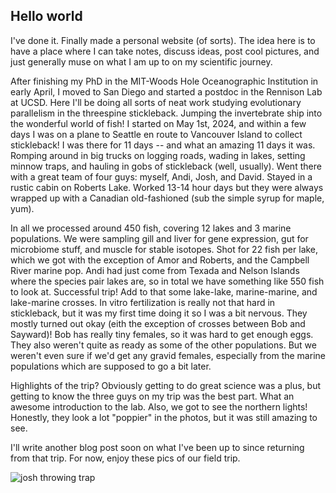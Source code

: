 ## Hello world

I've done it. Finally made a personal website (of sorts). The idea here is to have a place where I can take notes, discuss ideas, post cool pictures, and just 
generally muse on what I am up to on my scientific journey. 

After finishing my PhD in the MIT-Woods Hole Oceanographic Institution in early April, I moved to San Diego and started a postdoc in the Rennison Lab at UCSD. 
Here I'll be doing all sorts of neat work studying evolutionary parallelism in the threespine stickleback. Jumping the invertebrate ship into the wonderful world 
of fish! I started on May 1st, 2024, and within a few days I was on a plane to Seattle en route to Vancouver Island to collect stickleback! I was there for 11 
days -- and what an amazing 11 days it was. Romping around in big trucks on logging roads, wading in lakes, setting minnow traps, and hauling in gobs of 
stickleback (well, usually). Went there with a great team of four guys: myself, Andi, Josh, and David. Stayed in a rustic cabin on Roberts Lake. Worked 13-14 
hour days but they were always wrapped up with a Canadian old-fashioned (sub the simple syrup for maple, yum). 

In all we processed around 450 fish, covering 12 lakes and 3 marine populations. We were sampling gill and liver for gene expression, gut for microbiome stuff, 
and muscle for stable isotopes. Shot for 22 fish per lake, which we got with the exception of Amor and Roberts, and the Campbell River marine pop. Andi had just 
come from Texada and Nelson Islands where the species pair lakes are, so in total we have something like 550 fish to look at. Successful trip! Add to that some 
lake-lake, marine-marine, and lake-marine crosses. In vitro fertilization is really not that hard in stickleback, but it was my first time doing it so I was a 
bit nervous. They mostly turned out okay (eith the exception of crosses between Bob and Sayward)! Bob has really tiny females, so it was hard to get enough eggs. 
They also weren't quite as ready as some of the other populations. But we weren't even sure if we'd get any gravid females, especially from the marine 
populations which are supposed to go a bit later.

Highlights of the trip? Obviously getting to do great science was a plus, but getting to know the three guys on my trip was the best part. What an awesome 
introduction to the lab. Also, we got to see the northern lights! Honestly, they look a lot "poppier" in the photos, but it was still amazing to see. 

I'll write another blog post soon on what I've been up to since returning from that trip. For now, enjoy these pics of our field trip.

![josh throwing trap](../docs/assets/img/IMG_9084.HEIC) 
